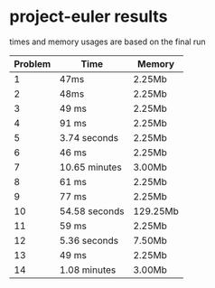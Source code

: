 # project-euler results
times and memory usages are based on the final run

| Problem | Time | Memory |
| ---- | ---- | ---- |
| 1 | 47ms | 2.25Mb |
| 2 | 48ms | 2.25Mb |
| 3 | 49 ms | 2.25Mb |
| 4 | 91 ms | 2.25Mb |
| 5 | 3.74 seconds | 2.25Mb |
| 6  | 46 ms | 2.25Mb |
| 7  | 10.65 minutes | 3.00Mb |
| 8  | 61 ms | 2.25Mb |
| 9  | 77 ms | 2.25Mb |
| 10 | 54.58 seconds | 129.25Mb |
| 11 | 59 ms | 2.25Mb |
| 12 | 5.36 seconds | 7.50Mb |
| 13 | 49 ms | 2.25Mb |
| 14 | 1.08 minutes | 3.00Mb |